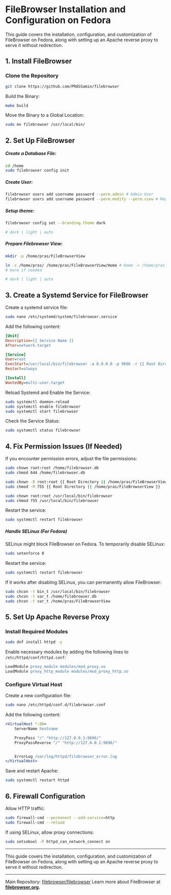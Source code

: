 # FileBrowser Installation and Configuration on Fedora

This guide covers the installation, configuration, and customization of FileBrowser on Fedora, along with setting up an Apache reverse proxy to serve it without redirection.

## 1. Install FileBrowser

### Clone the Repository

```bash
git clone https://github.com/PRASSamin/filebrowser
```

Build the Binary:

```bash
make build
```

Move the Binary to a Global Location:

```bash
sudo mv filebrowser /usr/local/bin/
```

## 2. Set Up FileBrowser

##### Create a Database File:

```bash
cd /home
sudo filebrowser config init
```

##### Create User:

```bash
filebrowser users add username password --perm.admin # Admin User
filebrowser users add username password --perm.modify --perm.view # Regular User
```

##### Setup theme:

```bash
filebrowser config set --branding.theme dark

# dark | light | auto
```


##### Prepare Filebrowser View:

```bash
mkdir -p /home/pras/FileBrowserView

ln -s /home/pras/ /home/pras/FileBrowserView/Home # Home -> /home/pras
# more if needed

# dark | light | auto
```



## 3. Create a Systemd Service for FileBrowser

Create a systemd service file:

```bash
sudo nano /etc/systemd/system/filebrowser.service
```

Add the following content:

```ini
[Unit]
Description={{ Service Name }}
After=network.target

[Service]
User=root
ExecStart=/usr/local/bin/filebrowser -a 0.0.0.0 -p 9696 -r {{ Root Directory || /home/pras/FileBrowserView }} -d {{ Database Location || /home/filebrowser.db }}
Restart=always

[Install]
WantedBy=multi-user.target
```

Reload Systemd and Enable the Service:

```bash
sudo systemctl daemon-reload
sudo systemctl enable filebrowser
sudo systemctl start filebrowser
```

Check the Service Status:

```bash
sudo systemctl status filebrowser
```

## 4. Fix Permission Issues (If Needed)

If you encounter permission errors, adjust the file permissions:

```bash
sudo chown root:root /home/filebrowser.db
sudo chmod 644 /home/filebrowser.db

sudo chown -R root:root {{ Root Directory || /home/pras/FileBrowserView }}
sudo chmod -R 755 {{ Root Directory || /home/pras/FileBrowserView }}

sudo chown root:root /usr/local/bin/filebrowser
sudo chmod 755 /usr/local/bin/filebrowser
```

Restart the service:

```bash
sudo systemctl restart filebrowser
```

##### Handle SELinux (For Fedora)

SELinux might block FileBrowser on Fedora. To temporarily disable SELinux:

```bash
sudo setenforce 0
```

Restart the service:

```bash
sudo systemctl restart filebrowser
```

If it works after disabling SELinux, you can permanently allow FileBrowser:

```bash
sudo chcon -t bin_t /usr/local/bin/filebrowser
sudo chcon -t var_t /home/filebrowser.db
sudo chcon -t var_t /home/pras/FileBrowserView
```

## 5. Set Up Apache Reverse Proxy

### Install Required Modules

```bash
sudo dnf install httpd -y
```

Enable necessary modules by adding the following lines to `/etc/httpd/conf/httpd.conf`:

```apache
LoadModule proxy_module modules/mod_proxy.so
LoadModule proxy_http_module modules/mod_proxy_http.so
```

### Configure Virtual Host

Create a new configuration file:

```bash
sudo nano /etc/httpd/conf.d/filebrowser.conf
```

Add the following content:

```apache
<VirtualHost *:80>
    ServerName hostname

    ProxyPass "/" "http://127.0.0.1:9696/"
    ProxyPassReverse "/" "http://127.0.0.1:9696/"


    ErrorLog /var/log/httpd/filebrowser_error.log
</VirtualHost>
```

Save and restart Apache:

```bash
sudo systemctl restart httpd
```

## 6. Firewall Configuration

Allow HTTP traffic:

```bash
sudo firewall-cmd --permanent --add-service=http
sudo firewall-cmd --reload
```

If using SELinux, allow proxy connections:

```bash
sudo setsebool -P httpd_can_network_connect on
```

---

This guide covers the installation, configuration, and customization of FileBrowser on Fedora, along with setting up an Apache reverse proxy to serve it without redirection.

---

Main Repository: [filebrowser/filebrowser](https://github.com/filebrowser/filebrowser)
Learn more about FileBrowser at **[filebrowser.org](https://filebrowser.org/).**
